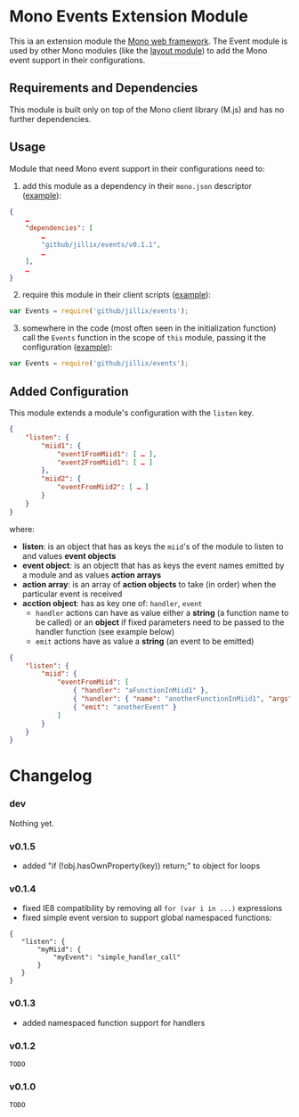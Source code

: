 Mono Events Extension Module
============================

This ia an extension module the [Mono web framework](https://github.com/jillix/mono). The Event module is used by other
Mono modules (like the [layout module](https://github.com/jillix/bind-layout)) to add the Mono event support in their
configurations.

Requirements and Dependencies
-----------------------------

This module is built only on top of the Mono client library (M.js) and has no further dependencies.

Usage
-----

Module that need Mono event support in their configurations need to:

1. add this module as a dependency in their `mono.json` descriptor ([example](https://github.com/jillix/bind-layout/blob/561a8c3aa31084094b4cd8476821925e78a59ca0/mono.json#L9)):

```json
{
    …
    "dependencies": [
        …
        "github/jillix/events/v0.1.1",
        …
    ],
    …
}
```

2. require this module in their client scripts ([example](https://github.com/jillix/bind-layout/blob/561a8c3aa31084094b4cd8476821925e78a59ca0/layout.js#L4)):

```javascript
var Events = require('github/jillix/events');
```

3. somewhere in the code (most often seen in the initialization function) call the `Events` function in the scope of
`this` module, passing it the configuration ([example](https://github.com/jillix/bind-layout/blob/561a8c3aa31084094b4cd8476821925e78a59ca0/layout.js#L25)):

```javascript
var Events = require('github/jillix/events');
```

Added Configuration
-------------------

This module extends a module's configuration with the `listen` key.

```json
{
    "listen": {
        "miid1": {
            "event1FromMiid1": [ … ],
            "event2FromMiid1": [ … ]
        },
        "miid2": {
            "eventFromMiid2": [ … ]
        }
    }
}
```

where:

  * **listen**: is an object that has as keys the `miid`'s of the module to listen to and values **event objects**
  * **event object**: is an objectt that has as keys the event names emitted by a module and as values **action arrays**
  * **action array**: is an array of **action objects** to take (in order) when the particular event is received
  * **acction object**: has as key one of: `handler`, `event`
    * `handler` actions can have as value either a **string** (a function name to be called) or an **object**
if fixed parameters need to be passed to the handler function (see example below)
    * `emit` actions have as value a **string** (an event to be emitted)

```json
{
    "listen": {
        "miid": {
            "eventFromMiid": [
                { "handler": "aFunctionInMiid1" },
                { "handler": { "name": "anotherFunctionInMiid1", "args": ["fixed argument"] } },
                { "emit": "anotherEvent" }
            ]
        }
    }
}
```

# Changelog

### dev
Nothing yet.

### v0.1.5
 - added "if (!obj.hasOwnProperty(key)) return;" to object for loops

### v0.1.4
 - fixed IE8 compatibility by removing all `for (var i in ...)` expressions
 - fixed simple event version to support global namespaced functions:

 ```
{
    "listen": {
        "myMiid": {
            "myEvent": "simple_handler_call"
        }
    }
}
```

### v0.1.3
 - added namespaced function support for handlers

### v0.1.2
    TODO

### v0.1.0
    TODO

